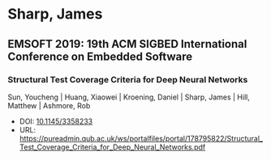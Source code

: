 # Sharp, James

## EMSOFT 2019: 19th ACM SIGBED International Conference on Embedded Software

### Structural Test Coverage Criteria for Deep Neural Networks
Sun, Youcheng | Huang, Xiaowei | Kroening, Daniel | Sharp, James | Hill, Matthew | Ashmore, Rob
* DOI: [10.1145/3358233](https://doi.org/10.1145/3358233)
* URL: <https://pureadmin.qub.ac.uk/ws/portalfiles/portal/178795822/Structural_Test_Coverage_Criteria_for_Deep_Neural_Networks.pdf>

